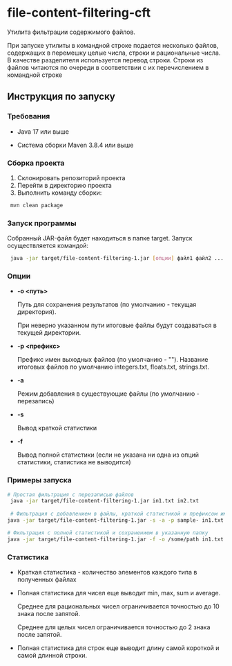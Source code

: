 # file-content-filtering-cft
Утилита фильтрации содержимого файлов.

При запуске утилиты в командной строке подается несколько файлов, содержащих в
перемешку целые числа, строки и рациональные числа. В качестве разделителя
используется перевод строки. Строки из файлов читаются по очереди в соответствии с их
перечислением в командной строке

## Инструкция по запуску
### Требования
* Java 17 или выше

* Система сборки Maven 3.8.4 или выше

### Сборка проекта
1. Склонировать репозиторий проекта
2. Перейти в директорию проекта
3. Выполнить команду сборки: 
```bash
 mvn clean package
 ```
### Запуск программы
Собранный JAR-файл будет находиться в папке target. Запуск осуществляется командой:
```bash
 java -jar target/file-content-filtering-1.jar [опции] файл1 файл2 ... файлN
 ```
### Опции
* **-o <путь>**

    Путь для сохранения результатов (по умолчанию - текущая директория).
    
    При неверно указанном пути итоговые файлы будут создаваться в текущей директории.


* **-p <префикс>**

    Префикс имен выходных файлов (по умолчанию - ""). 
    Название итоговых файлов по умолчанию  integers.txt, floats.txt, strings.txt.


* **-a**

    Режим добавления в существующие файлы (по умолчанию - перезапись)


* **-s**

    Вывод краткой статистики


* **-f**

    Вывод полной статистики (если не указана ни одна из опций статистики, статистика не выводится)

### Примеры запуска
```bash
# Простая фильтрация с перезаписью файлов
 java -jar target/file-content-filtering-1.jar in1.txt in2.txt
 
 # Фильтрация с добавлением в файлы, краткой статистикой и префиксом имен
java -jar target/file-content-filtering-1.jar -s -a -p sample- in1.txt in2.txt

# Фильтрация с полной статистикой и сохранением в указанную папку
java -jar target/file-content-filtering-1.jar -f -o /some/path in1.txt in2.txt
 ```
### Статистика
* Краткая статистика - количество элементов каждого типа в полученных файлах

* Полная статистика для чисел еще выводит min, max, sum и average.

    Среднее для рациональных чисел ограничивается точностью до 10 знака после запятой.

    Среднее для целых чисел ограничивается точностью до 2 знака после запятой.

* Полная статистика для строк еще выводит длину самой короткой и самой длинной строки.